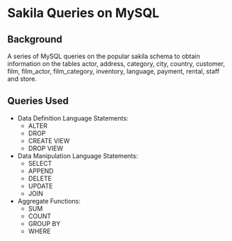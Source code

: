 # Sakila Queries on MySQL
## Background 
A series of MySQL queries on the popular sakila schema to obtain information on the tables actor, address, category, city, country, customer, film, film_actor, film_category, inventory, language, payment, rental, staff and store. 

## Queries Used
* Data Definition Language Statements:
  * ALTER 
  * DROP
  * CREATE VIEW
  * DROP VIEW
* Data Manipulation Language Statements: 
  * SELECT
  * APPEND
  * DELETE
  * UPDATE
  * JOIN
 * Aggregate Functions: 
   * SUM 
   * COUNT
   * GROUP BY 
   * WHERE 
